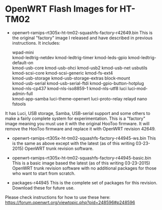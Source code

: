 OpenWRT Flash Images for HT-TM02
================================

- openwrt-ramips-rt305x-ht-tm02-squashfs-factory-r42649.bin
This is the original "factory" image I released and have described in previous instructions.
It includes:

	wpad-mini \
        kmod-ledtrig-netdev kmod-ledtrig-timer kmod-leds-gpio kmod-ledtrig-default-on \
        kmod-usb-core kmod-usb-ohci kmod-usb2 kmod-usb-net usbutils \
        kmod-scsi-core kmod-scsi-generic kmod-fs-ext4 \
        kmod-usb-storage kmod-usb-storage-extras block-mount \
        kmod-usb-serial kmod-usb-serial-ftdi kmod-gpio-button-hotplug \
        kmod-nls-cp437 kmod-nls-iso8859-1 kmod-nls-utf8 luci luci-mod-admin-full \
        kmod-app-samba luci-theme-openwrt luci-proto-relay relayd nano \
        fstools 

It has Luci, USB storage, Samba,  USB-serial support and some others to make a fairly
complete system for experimentation. This is a "factory" image meaning you must use it
with the original HooToo firmware. It will remove the HooToo firmware and replace it
with OpenWRT revision 42649. 

- openwrt-ramips-rt305x-ht-tm02-squashfs-factory-r44945-ws.bin
This is the same as above except with the latest (as of this writing 03-23-2015)
OpenWRT trunk revision software.

- openwrt-ramips-rt305x-ht-tm02-squashfs-factory-r44945-basic.bin
This is a basic image based the latest (as of this writing 03-23-2015)
OpenWRT trunk revision software with no additional packages for those who want to
start from scratch.

- packages-r44945
This is the complete set of packages for this revision. Download these for future use.

Please check instructions for how to use these here:
https://forum.openwrt.org/viewtopic.php?pid=248596#p248596